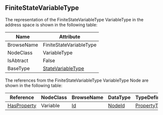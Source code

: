 <!-- objecttype -->
## FiniteStateVariableType

The representation of the FiniteStateVariableType VariableType in the address space is shown in the following table:  

|Name|Attribute|
|---|---|
|BrowseName|FiniteStateVariableType|
|NodeClass|VariableType|
|IsAbtract|False|
|BaseType|[StateVariableType](../../../Part5/VariableTypes/StateVariableType/readme.md)|

The references from the FiniteStateVariableType VariableType Node are shown in the following table:  

|Reference|NodeClass|BrowseName|DataType|TypeDefinition|ModellingRule|
|---|---|---|---|---|---|
|[HasProperty](../../../Part3/ReferenceTypes/HasProperty/readme.md)|Variable|[Id](#Id)|[NodeId](../../../Part3/DataTypes/NodeId/readme.md)|[PropertyType](../../Part5/VariableTypes/PropertyType/readme.md)|[Mandatory](../../Objects/Mandatory/readme.md)|


